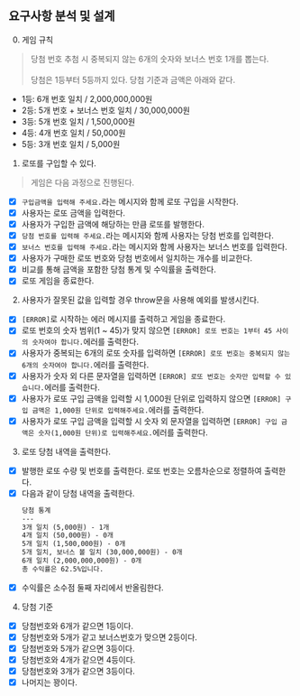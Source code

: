 ## 요구사항 분석 및 설계
0. 게임 규칙
> 당첨 번호 추첨 시 중복되지 않는 6개의 숫자와 보너스 번호 1개를 뽑는다.<br><br>
> 당첨은 1등부터 5등까지 있다. 당첨 기준과 금액은 아래와 같다.
- 1등: 6개 번호 일치 / 2,000,000,000원
- 2등: 5개 번호 + 보너스 번호 일치 / 30,000,000원
- 3등: 5개 번호 일치 / 1,500,000원
- 4등: 4개 번호 일치 / 50,000원
- 5등: 3개 번호 일치 / 5,000원

1. 로또를 구입할 수 있다.
> 게임은 다음 과정으로 진행된다.
- [x] `구입금액을 입력해 주세요.`라는 메시지와 함께 로또 구입을 시작한다.
- [x] 사용자는 로또 금액을 입력한다.
- [x] 사용자가 구입한 금액에 해당하는 만큼 로또를 발행한다.
- [x] `당첨 번호를 입력해 주세요.`라는 메시지와 함께 사용자는 당첨 번호를 입력한다.
- [x] `보너스 번호를 입력해 주세요.`라는 메시지와 함께 사용자는 보너스 번호를 입력한다.
- [x] 사용자가 구매한 로또 번호와 당첨 번호에서 일치하는 개수를 비교한다.
- [x] 비교를 통해 금액을 포함한 당첨 통계 및 수익률을 출력한다.
- [x] 로또 게임을 종료한다.

2. 사용자가 잘못된 값을 입력할 경우 throw문을 사용해 예외를 발생시킨다.
- [x] `[ERROR]`로 시작하는 에러 메시지를 출력하고 게임을 종료한다.
- [x] 로또 번호의 숫자 범위(1 ~ 45)가 맞지 않으면 `[ERROR] 로또 번호는 1부터 45 사이의 숫자여야 합니다.`에러를 출력한다.
- [x] 사용자가 중복되는 6개의 로또 숫자를 입력하면 `[ERROR] 로또 번호는 중복되지 않는 6개의 숫자여야 합니다.`에러를 출력한다.
- [x] 사용자가 숫자 외 다른 문자열을 입력하면 `[ERROR] 로또 번호는 숫자만 입력할 수 있습니다.`에러를 출력한다.
- [x] 사용자가 로또 구입 금액을 입력할 시 1,000원 단위로 입력하지 않으면 `[ERROR] 구입 금액은 1,000원 단위로 입력해주세요.`에러를 출력한다.
- [x] 사용자가 로또 구입 금액을 입력할 시 숫자 외 문자열을 입력하면 `[ERROR] 구입 금액은 숫자(1,000원 단위)로 입력해주세요.`에러를 출력한다.

3. 로또 당첨 내역을 출력한다.
- [x] 발행한 로또 수량 및 번호를 출력한다. 로또 번호는 오름차순으로 정렬하여 출력한다.
- [x] 다음과 같이 당첨 내역을 출력한다.
  ``` md
  당첨 통계
  ---
  3개 일치 (5,000원) - 1개
  4개 일치 (50,000원) - 0개
  5개 일치 (1,500,000원) - 0개
  5개 일치, 보너스 볼 일치 (30,000,000원) - 0개
  6개 일치 (2,000,000,000원) - 0개
  총 수익률은 62.5%입니다.
  ```
- [x] 수익률은 소수점 둘째 자리에서 반올림한다.

4. 당첨 기준
- [x] 당첨번호와 6개가 같으면 1등이다.
- [x] 당첨번호와 5개가 같고 보너스번호가 맞으면 2등이다.
- [x] 당첨번호와 5개가 같으면 3등이다.
- [x] 당첨번호와 4개가 같으면 4등이다.
- [x] 당첨번호와 3개가 같으면 3등이다.
- [x] 나머지는 꽝이다.
